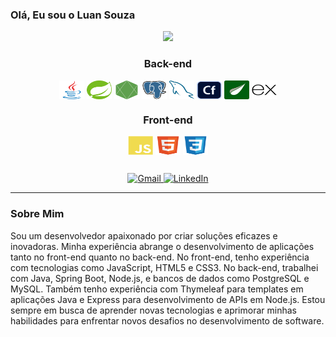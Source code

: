 ### Olá, Eu sou o Luan Souza

<div align="center">
    <a href="https://github.com/LUANSSA">
        <img height="180em" src="https://github-readme-stats.vercel.app/api/top-langs/?username=LUANSSA&layout=compact&langs_count=16&theme=dracula"/>
    </a>
</div>

<div align="center">
    <h3>Back-end</h3>
    <img align="center" title="Java" alt="Java" height="30" width="40" src="https://raw.githubusercontent.com/devicons/devicon/master/icons/java/java-original.svg">
    <img align="center" title="Spring Boot" alt="Spring Boot" height="30" width="40" src="https://raw.githubusercontent.com/devicons/devicon/master/icons/spring/spring-original.svg">
    <img align="center" title="Node.js" alt="Node.js" height="30" width="40" src="https://raw.githubusercontent.com/devicons/devicon/master/icons/nodejs/nodejs-plain.svg">
    <img align="center" title="PostgreSQL" alt="PostgreSQL" height="30" width="40" src="https://raw.githubusercontent.com/devicons/devicon/master/icons/postgresql/postgresql-original.svg">
    <img align="center" title="MySQL" alt="MySQL" height="30" width="40" src="https://raw.githubusercontent.com/devicons/devicon/master/icons/mysql/mysql-original.svg">
    <img align="center" title="ColdFusion" alt="ColdFusion" height="30" width="40" src="https://github.com/LUANSSA/LUANSSA/blob/main/cf.svg">
    <img align="center" title="Thymeleaf" alt="Thymeleaf" height="30" width="40" src="https://raw.githubusercontent.com/devicons/devicon/master/icons/thymeleaf/thymeleaf-original.svg">
    <img align="center" title="Express" alt="Express" height="30" width="40" src="https://raw.githubusercontent.com/devicons/devicon/master/icons/express/express-original.svg">
</div>

<div align="center">
    <h3>Front-end</h3>
    <img align="center" title="JavaScript" alt="JavaScript" height="30" width="40" src="https://raw.githubusercontent.com/devicons/devicon/master/icons/javascript/javascript-plain.svg">
    <img align="center" title="HTML5" alt="HTML5" height="30" width="40" src="https://raw.githubusercontent.com/devicons/devicon/master/icons/html5/html5-original.svg">
    <img align="center" title="CSS3" alt="CSS3" height="30" width="40" src="https://raw.githubusercontent.com/devicons/devicon/master/icons/css3/css3-original.svg">
</div>

##

<div align="center">
    <a href="mailto:alunoluansenai@gmail.com">
        <img src="https://img.shields.io/badge/-Gmail-%23333?style=for-the-badge&logo=gmail&logoColor=red" alt="Gmail">
    </a>
    <a href="https://www.linkedin.com/in/lualuanssa" target="_blank">
        <img src="https://img.shields.io/badge/-LinkedIn-%230077B5?style=for-the-badge&logo=linkedin&logoColor=white" alt="LinkedIn">
    </a>
</div>

---

### Sobre Mim

Sou um desenvolvedor apaixonado por criar soluções eficazes e inovadoras. Minha experiência abrange o desenvolvimento de aplicações tanto no front-end quanto no back-end. No front-end, tenho experiência com tecnologias como JavaScript, HTML5 e CSS3. No back-end, trabalhei com Java, Spring Boot, Node.js, e bancos de dados como PostgreSQL e MySQL. Também tenho experiência com Thymeleaf para templates em aplicações Java e Express para desenvolvimento de APIs em Node.js. Estou sempre em busca de aprender novas tecnologias e aprimorar minhas habilidades para enfrentar novos desafios no desenvolvimento de software.
